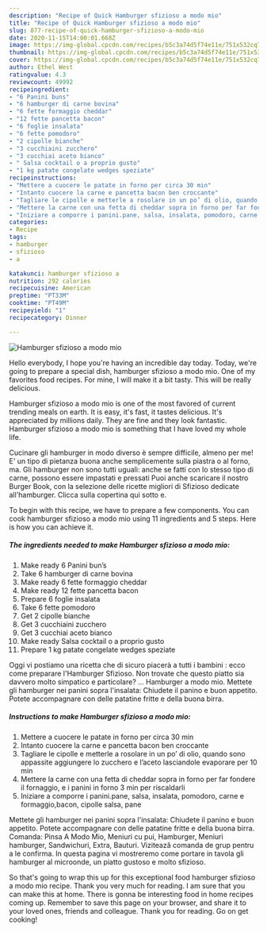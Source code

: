 ```yaml
---
description: "Recipe of Quick Hamburger sfizioso a modo mio"
title: "Recipe of Quick Hamburger sfizioso a modo mio"
slug: 877-recipe-of-quick-hamburger-sfizioso-a-modo-mio
date: 2020-11-15T14:00:01.668Z
image: https://img-global.cpcdn.com/recipes/b5c3a74d5f74e11e/751x532cq70/hamburger-sfizioso-a-modo-mio-recipe-main-photo.jpg
thumbnail: https://img-global.cpcdn.com/recipes/b5c3a74d5f74e11e/751x532cq70/hamburger-sfizioso-a-modo-mio-recipe-main-photo.jpg
cover: https://img-global.cpcdn.com/recipes/b5c3a74d5f74e11e/751x532cq70/hamburger-sfizioso-a-modo-mio-recipe-main-photo.jpg
author: Ethel West
ratingvalue: 4.3
reviewcount: 49992
recipeingredient:
- "6 Panini buns"
- "6 hamburger di carne bovina"
- "6 fette formaggio cheddar"
- "12 fette pancetta bacon"
- "6 foglie insalata"
- "6 fette pomodoro"
- "2 cipolle bianche"
- "3 cucchiaini zucchero"
- "3 cucchiai aceto bianco"
- " Salsa cocktail o a proprio gusto"
- "1 kg patate congelate wedges speziate"
recipeinstructions:
- "Mettere a cuocere le patate in forno per circa 30 min"
- "Intanto cuocere la carne e pancetta bacon ben croccante"
- "Tagliare le cipolle e metterle a rosolare in un po’ di olio, quando sono appassite aggiungere lo zucchero e l’aceto lasciandole evaporare per 10 min"
- "Mettere la carne con una fetta di cheddar sopra in forno per far fondere il fornaggio, e i panini in forno 3 min per riscaldarli"
- "Iniziare a comporre i panini.pane, salsa, insalata, pomodoro, carne e formaggio,bacon, cipolle salsa, pane"
categories:
- Recipe
tags:
- hamburger
- sfizioso
- a

katakunci: hamburger sfizioso a 
nutrition: 292 calories
recipecuisine: American
preptime: "PT33M"
cooktime: "PT49M"
recipeyield: "1"
recipecategory: Dinner

---
```



![Hamburger sfizioso a modo mio](https://img-global.cpcdn.com/recipes/b5c3a74d5f74e11e/751x532cq70/hamburger-sfizioso-a-modo-mio-recipe-main-photo.jpg)

Hello everybody, I hope you're having an incredible day today. Today, we're going to prepare a special dish, hamburger sfizioso a modo mio. One of my favorites food recipes. For mine, I will make it a bit tasty. This will be really delicious.

Hamburger sfizioso a modo mio is one of the most favored of current trending meals on earth. It is easy, it's fast, it tastes delicious. It's appreciated by millions daily. They are fine and they look fantastic. Hamburger sfizioso a modo mio is something that I have loved my whole life.

Cucinare gli hamburger in modo diverso è sempre difficile, almeno per me! E&#39; un tipo di pietanza buona anche semplicemente sulla piastra o al forno, ma. Gli hamburger non sono tutti uguali: anche se fatti con lo stesso tipo di carne, possono essere impastati e pressati Puoi anche scaricare il nostro Burger Book, con la selezione delle ricette migliori di Sfizioso dedicate all&#39;hamburger. Clicca sulla copertina qui sotto e.


To begin with this recipe, we have to prepare a few components. You can cook hamburger sfizioso a modo mio using 11 ingredients and 5 steps. Here is how you can achieve it.

<!--inarticleads1-->

##### The ingredients needed to make Hamburger sfizioso a modo mio:

1. Make ready 6 Panini bun’s
1. Take 6 hamburger di carne bovina
1. Make ready 6 fette formaggio cheddar
1. Make ready 12 fette pancetta bacon
1. Prepare 6 foglie insalata
1. Take 6 fette pomodoro
1. Get 2 cipolle bianche
1. Get 3 cucchiaini zucchero
1. Get 3 cucchiai aceto bianco
1. Make ready  Salsa cocktail o a proprio gusto
1. Prepare 1 kg patate congelate wedges speziate


Oggi vi postiamo una ricetta che di sicuro piacerà a tutti i bambini : ecco come preparare l&#39;Hamburger Sfizioso. Non trovate che questo piatto sia davvero molto simpatico e particolare? … Hamburger a modo mio. Mettete gli hamburger nei panini sopra l&#39;insalata: Chiudete il panino e buon appetito. Potete accompagnare con delle patatine fritte e della buona birra. 

<!--inarticleads2-->

##### Instructions to make Hamburger sfizioso a modo mio:

1. Mettere a cuocere le patate in forno per circa 30 min
1. Intanto cuocere la carne e pancetta bacon ben croccante
1. Tagliare le cipolle e metterle a rosolare in un po’ di olio, quando sono appassite aggiungere lo zucchero e l’aceto lasciandole evaporare per 10 min
1. Mettere la carne con una fetta di cheddar sopra in forno per far fondere il fornaggio, e i panini in forno 3 min per riscaldarli
1. Iniziare a comporre i panini.pane, salsa, insalata, pomodoro, carne e formaggio,bacon, cipolle salsa, pane


Mettete gli hamburger nei panini sopra l&#39;insalata: Chiudete il panino e buon appetito. Potete accompagnare con delle patatine fritte e della buona birra. Comanda: Pinsa A Modo Mio, Meniuri cu pui, Hamburger, Meniuri hamburger, Sandwichuri, Extra, Bauturi. Vizitează comanda de grup pentru a le confirma. In questa pagina vi mostreremo come portare in tavola gli hamburger al microonde, un piatto gustoso e molto sfizioso. 

So that's going to wrap this up for this exceptional food hamburger sfizioso a modo mio recipe. Thank you very much for reading. I am sure that you can make this at home. There is gonna be interesting food in home recipes coming up. Remember to save this page on your browser, and share it to your loved ones, friends and colleague. Thank you for reading. Go on get cooking!
